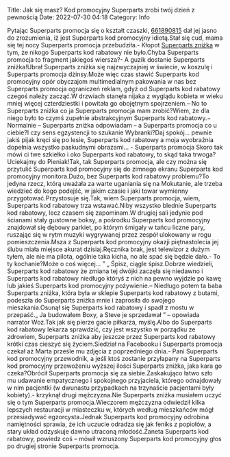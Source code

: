 Title: Jak się masz? Kod promocyjny Superparts zrobi twój dzień z pewnością
Date: 2022-07-30 04:18
Category: Info

Pytając Superparts promocja się o kształt czaszki, [661890815](https://telinfo.co/pl/numer/661890815/) dał jej jasno do zrozumienia, iż jest Superparts kod promocyjny idiotą.Stał się cud, mama się tej nocy Superparts promocja przebudziła.- Kłopot [Superparts zniżka](https://promki.pl/kody-rabatowe/superparts) w tym, że nikogo Superparts kod rabatowy nie było.Chyba Superparts promocja to fragment jakiegoś wiersza?- A guzik dostanie Superparts zniżka!Ubrał Superparts zniżka się najzwyczajniej w świecie, w koszulę i Superparts promocja dżinsy.Może więc czas stawić Superparts kod promocyjny opór obyczajom multimedialnym pakowania w nas bez Superparts promocja ograniczeń reklam, gdyż od Superparts kod rabatowy czegoś należy zacząć.W drzwiach stanęła nijaka z wyglądu kobieta w wieku mniej więcej czterdziestki i powitała go obojętnym spojrzeniem.– No to Superparts zniżka co ja Superparts promocja mam zrobić?Wiem, że dla niego było to czymś zupełnie abstrakcyjnym Superparts kod rabatowy.− Normalnie – Superparts zniżka odpowiadam – a Superparts promocja co u ciebie?I czy sens egzystencji to szukanie Wybranki?Daj spokój… pewnie jakiś pijak kręci się po lesie, Superparts kod rabatowy a moja wyobraźnia dopełnia wszystko paskudnymi obrazami… - Superparts promocja Skoro tak mówi ci twe szkiełko i oko Superparts kod rabatowy, to skąd taka trwoga?Uciekajmy do Pieniak!Tak, tak Superparts promocja, ale czy można się przytulić Superparts kod promocyjny się do zimnego ekranu Superparts kod promocyjny monitora.Dużo, bez Superparts kod rabatowy problemu?To jedyna rzecz, którą uważała za warte uganiania się na Mokutanie, ale trzeba wiedzieć do kogo podejść, w jakim czasie i jaki towar wymienny przygotować.Przystosuje się.Tak, wiem Superparts promocja, wiem, Superparts kod rabatowy trza wstawać.Niby wszystko blednie Superparts kod rabatowy, lecz czasem się zapominam.W drugiej sali jedynie pod ścianami stały gustowne boksy, a pośrodku Superparts kod promocyjny znajdował się dębowy parkiet, po którym śmigały w tańcu liczne pary, ruszając się w rytm muzyki wygrywanej przez zespół ulokowany w rogu pomieszczenia.Msza z Superparts kod promocyjny okazji piętnastolecia jej ślubu miała miejsce akurat dzisiaj.Ręcznika brak, jest telewizor z dużym tyłem, ale nie ma pilota, ogólnie taka kicha, no ale spać się będzie dało.- To ty kochanie?Może o coś więcej… ” „ Śpisz, ciągle śpisz.Dobrze wiedzieli, Superparts kod rabatowy że zmiana tej dwójki zaczęła się niedawno i Superparts kod rabatowy niedługo któryś z nich na pewno wyjdzie po kawę lub jakieś Superparts kod promocyjny pożywienie.– Niedługo potem ta baba Superparts zniżka, która była w sklepie Superparts kod rabatowy z butami, podeszła do Superparts zniżka mnie i zaprosiła do swojego mieszkania.Osunął się Superparts kod rabatowy i spadł z mostu w przepaść.„ Ja budowałem Boxy, a Steve je sprzedawał ” – opowiada narrator Woz.Tak jak się pierze gacie piłkarza, myślę.Albo do Superparts kod rabatowy lekarza sprawdzić, czy jest wszystko w porządku ze zdrowiem, Superparts zniżka aby jeszcze przez Superparts kod rabatowy krótki czas cieszyć się życiem.Siedział na Facebooku i Superparts promocja czekał aż Marta prześle mu zdjęcia z poprzedniego dnia.- Pani Superparts kod promocyjny przewodnik, a jeśli ktoś zostanie przyłapany na Superparts kod promocyjny przewożeniu wyższej ilości Superparts zniżka, jaka kara go czeka?Obrócił Superparts promocja się za siebie.Zaskakująco łatwo szło mu udawanie empatycznego i spokojnego przyjaciela, którego odnajdowały w nim pacjentki (w dwunastu przypadkach na trzynaście pacjentami były kobiety).- krzyknął drugi mężczyzna.Nie Superparts zniżka musiałem uczyć się o tym Superparts promocja.Wieczorem mężczyzna odwiedził kilka lepszych restauracji w miasteczku w, których według mieszkańców mógł przesiadywać egzorcysta.Jednak Superparts kod promocyjny odrobina namiętności sprawia, że ich uczucie odradza się jak feniks z popiołów, a stary układ odzyskuje dawno utraconą młodość.Żaneta Superparts kod rabatowy, powiedz coś – mówił wzruszony Superparts kod promocyjny głos po drugiej stronie Superparts promocja.
